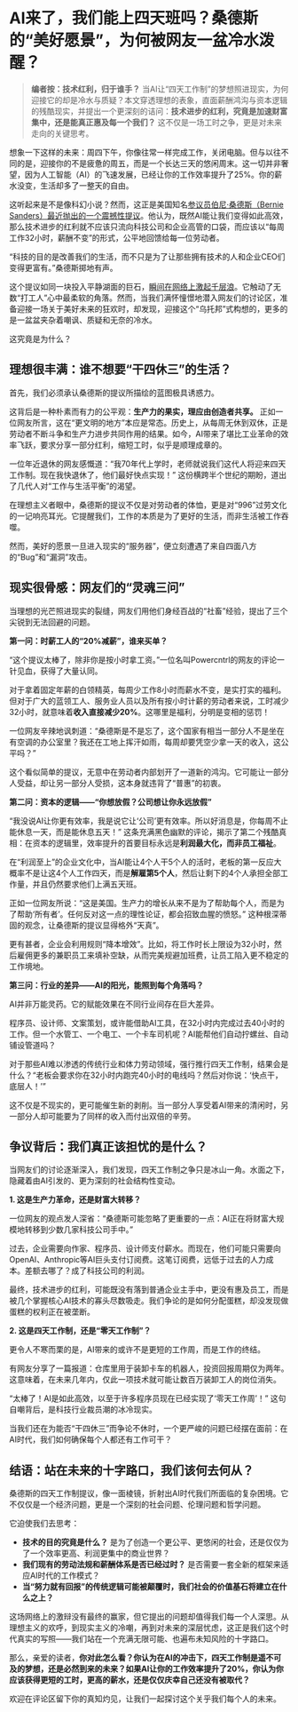# AI来了，我们能上四天班吗？桑德斯的“美好愿景”，为何被网友一盆冷水泼醒？


> **编者按：技术红利，归于谁手？** 当AI让“四天工作制”的梦想照进现实，为何迎接它的却是冷水与质疑？本文穿透理想的表象，直面薪酬鸿沟与资本逻辑的残酷现实，并提出一个更深刻的诘问：**技术进步的红利，究竟是加速财富集中，还是能真正惠及每一个我们？** 这不仅是一场工时之争，更是对未来走向的关键思考。

想象一下这样的未来：周四下午，你像往常一样完成工作，关闭电脑。但与以往不同的是，迎接你的不是疲惫的周五，而是一个长达三天的悠闲周末。这一切并非奢望，因为人工智能（AI）的飞速发展，已经让你的工作效率提升了25%。你的薪水没变，生活却多了一整天的自由。

这听起来是不是像科幻小说？然而，这正是美国知名[参议员伯尼·桑德斯（Bernie Sanders）最近抛出的一个震撼性提议](https://techcrunch.com/2025/06/25/bernie-sanders-says-that-if-ai-makes-us-so-productive-we-should-get-a-4-day-work-week/)。他认为，既然AI能让我们变得如此高效，那么技术进步的红利就不应该只流向科技公司和企业高管的口袋，而应该以“每周工作32小时，薪酬不变”的形式，公平地回馈给每一位劳动者。

“科技的目的是改善我们的生活，而不只是为了让那些拥有技术的人和企业CEO们变得更富有。”桑德斯掷地有声。

这个提议如同一块投入平静湖面的巨石，[瞬间在网络上激起千层浪](https://slashdot.org/story/25/06/25/194207/bernie-sanders-says-if-ai-makes-us-so-productive-we-should-get-a-4-day-work-week)。它触动了无数“打工人”心中最柔软的角落。然而，当我们满怀憧憬地潜入网友们的讨论区，准备迎接一场关于美好未来的狂欢时，却发现，迎接这个“乌托邦”式构想的，更多的是一盆盆夹杂着嘲讽、质疑和无奈的冷水。

这究竟是为什么？

## **理想很丰满：谁不想要“干四休三”的生活？**

首先，我们必须承认桑德斯的提议所描绘的蓝图极具诱惑力。

这背后是一种朴素而有力的公平观：**生产力的果实，理应由创造者共享。** 正如一位网友所言，这在“更文明的地方”本应是常态。历史上，从每周无休到双休，正是劳动者不断斗争和生产力进步共同作用的结果。如今，AI带来了堪比工业革命的效率飞跃，要求分享一部分红利，缩短工时，似乎是顺理成章的。

一位年近退休的网友感慨道：“我70年代上学时，老师就说我们这代人将迎来四天工作制。现在我快退休了，他们最好快点实现！” 这份横跨半个世纪的期盼，道出了几代人对“工作与生活平衡”的渴望。

在理想主义者眼中，桑德斯的提议不仅是对劳动者的体恤，更是对“996”过劳文化的一记响亮耳光。它提醒我们，工作的本质是为了更好的生活，而非生活被工作吞噬。

然而，美好的愿景一旦进入现实的“服务器”，便立刻遭遇了来自四面八方的“Bug”和“漏洞”攻击。

## **现实很骨感：网友们的“灵魂三问”**

当理想的光芒照进现实的裂缝，网友们用他们身经百战的“社畜”经验，提出了三个尖锐到无法回避的问题。

**第一问：时薪工人的“20%减薪”，谁来买单？**

“这个提议太棒了，除非你是按小时拿工资。”一位名叫Powercntrl的网友的评论一针见血，获得了大量认同。

对于拿着固定年薪的白领精英，每周少工作8小时而薪水不变，是实打实的福利。但对于广大的蓝领工人、服务业人员以及所有按小时计薪的劳动者来说，工时减少32小时，就意味着**收入直接减少20%**。这哪里是福利，分明是变相的惩罚！

一位网友辛辣地讽刺道：“桑德斯是不是忘了，这个国家有相当一部分人不是坐在有空调的办公室里？我还在工地上挥汗如雨，每周却要凭空少拿一天的收入，这公平吗？”

这个看似简单的提议，无意中在劳动者内部划开了一道新的鸿沟。它可能让一部分人受益，却让另一部分人受损，这本身就违背了“普惠”的初衷。

**第二问：资本的逻辑——“你想放假？公司想让你永远放假”**

“我没说AI让你更有效率，我是说它让‘公司’更有效率。所以好消息是，你每周不止能休息一天，而是能休息五天！” 这条充满黑色幽默的评论，揭示了第二个残酷真相：在资本的逻辑里，效率提升的首要目标永远是**利润最大化，而非员工福祉**。

在“利润至上”的企业文化中，当AI能让4个人干5个人的活时，老板的第一反应大概率不是让这4个人工作四天，而是**解雇第5个人**，然后让剩下的4个人承担全部工作量，并且仍然要求他们上满五天班。

正如一位网友所说：“这是美国。生产力的增长从来不是为了帮助每个人，而是为了帮助‘所有者’。任何反对这一点的理性论证，都会招致血腥的愤怒。” 这种根深蒂固的观念，让桑德斯的提议显得格外“天真”。

更有甚者，企业会利用规则“降本增效”。比如，将工作时长上限设为32小时，然后雇佣更多的兼职员工来填补空缺，从而完美规避加班费，让员工陷入更不稳定的工作境地。

**第三问：行业的差异——AI的阳光，能照到每个角落吗？**

AI并非万能灵药。它的赋能效果在不同行业间存在巨大差异。

程序员、设计师、文案策划，或许能借助AI工具，在32小时内完成过去40小时的工作。但一个水管工、一个电工、一个卡车司机呢？AI能帮他们自动拧螺丝、自动铺设管道吗？

对于那些AI难以渗透的传统行业和体力劳动领域，强行推行四天工作制，结果会是什么？“老板会要求你在32小时内跑完40小时的电线吗？然后对你说：‘快点干，底层人！’”

这不仅是不现实的，更可能催生新的剥削。当一部分人享受着AI带来的清闲时，另一部分人却可能要为了同样的收入而付出双倍的辛劳。

## **争议背后：我们真正该担忧的是什么？**

当网友们的讨论逐渐深入，我们发现，四天工作制之争只是冰山一角。水面之下，隐藏着由AI引发的、更为深刻的社会结构性变动。

**1. 这是生产力革命，还是财富大转移？**

一位网友的观点发人深省：“桑德斯可能忽略了更重要的一点：AI正在将财富大规模地转移到少数几家科技公司手中。”

过去，企业需要向作家、程序员、设计师支付薪水。而现在，他们可能只需要向OpenAI、Anthropic等AI巨头支付订阅费。这笔订阅费，远低于过去的人力成本。差额去哪了？成了科技公司的利润。

最终，技术进步的红利，可能既没有落到普通企业主手中，更没有惠及员工，而是被几个掌握核心AI技术的寡头尽数吸走。我们争论的是如何分配蛋糕，却没发现做蛋糕的权利正在被垄断。

**2. 这是四天工作制，还是“零天工作制”？**

更令人不寒而栗的是，AI带来的或许不是更短的工作周，而是工作的终结。

有网友分享了一篇报道：仓库里用于装卸卡车的机器人，投资回报周期仅为两年。这意味着，在未来几年内，仅此一项技术就可能让数百万装卸工人的岗位消失。

“太棒了！AI是如此高效，以至于许多程序员现在已经实现了‘零天工作周’！” 这句自嘲背后，是科技行业裁员潮的冰冷现实。

当我们还在为能否“干四休三”而争论不休时，一个更严峻的问题已经摆在面前：在AI时代，我们如何确保每个人都还有工作可干？

## **结语：站在未来的十字路口，我们该何去何从？**

桑德斯的四天工作制提议，像一面棱镜，折射出AI时代我们所面临的复杂困境。它不仅仅是一个经济问题，更是一个深刻的社会问题、伦理问题和哲学问题。

它迫使我们去思考：
*   **技术的目的究竟是什么？** 是为了创造一个更公平、更悠闲的社会，还是仅仅为了一个效率更高、利润更集中的商业世界？
*   **我们现有的劳动法规和薪酬体系是否已经过时？** 是否需要一套全新的框架来适应AI时代的工作模式？
*   **当“努力就有回报”的传统逻辑可能被颠覆时，我们社会的价值基石将建立在什么之上？**

这场网络上的激辩没有最终的赢家，但它提出的问题却值得我们每一个人深思。从理想主义的欢呼，到现实主义的冷嘲，再到对未来的深层忧虑，这正是我们这个时代真实的写照——我们站在一个充满无限可能、也遍布未知风险的十字路口。

那么，亲爱的读者，**你对此怎么看？你认为在AI的冲击下，四天工作制是遥不可及的梦想，还是必然到来的未来？如果AI让你的工作效率提升了20%，你认为你应该获得更短的工时，更高的薪水，还是仅仅庆幸自己还没有被取代？**

欢迎在评论区留下你的真知灼见，让我们一起探讨这个关乎我们每个人的未来。